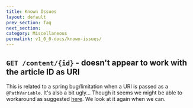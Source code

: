 ```yaml
---
title: Known Issues
layout: default
prev_section: faq
next_section:
category: Miscellaneous
permalink: v1_0_0-docs/known-issues/
---
```


## `GET /content/{id}` - doesn't appear to work with the article ID as URI

This is related to a spring bug/limitation when a URI is passed as a `@PathVariable`. It's also a bit ugly...
Though it seems we might be able to workaround as suggested [here](http://stackoverflow.com/questions/16332092/spring-mvc-pathvariable-with-dot-is-getting-truncated). We look at it again when we can.
